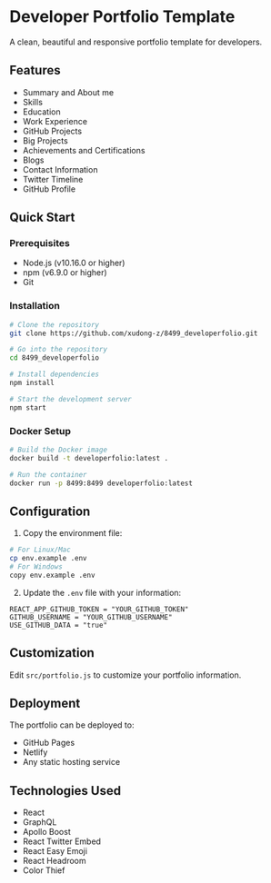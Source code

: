# Developer Portfolio Template

A clean, beautiful and responsive portfolio template for developers.

## Features

- Summary and About me
- Skills
- Education
- Work Experience
- GitHub Projects
- Big Projects
- Achievements and Certifications
- Blogs
- Contact Information
- Twitter Timeline
- GitHub Profile

## Quick Start

### Prerequisites
- Node.js (v10.16.0 or higher)
- npm (v6.9.0 or higher)
- Git

### Installation

```bash
# Clone the repository
git clone https://github.com/xudong-z/8499_developerfolio.git

# Go into the repository
cd 8499_developerfolio

# Install dependencies
npm install

# Start the development server
npm start
```

### Docker Setup

```bash
# Build the Docker image
docker build -t developerfolio:latest .

# Run the container
docker run -p 8499:8499 developerfolio:latest
```

## Configuration

1. Copy the environment file:
```bash
# For Linux/Mac
cp env.example .env
# For Windows
copy env.example .env
```

2. Update the `.env` file with your information:
```env
REACT_APP_GITHUB_TOKEN = "YOUR_GITHUB_TOKEN"
GITHUB_USERNAME = "YOUR_GITHUB_USERNAME"
USE_GITHUB_DATA = "true"
```

## Customization

Edit `src/portfolio.js` to customize your portfolio information.

## Deployment

The portfolio can be deployed to:
- GitHub Pages
- Netlify
- Any static hosting service

## Technologies Used

- React
- GraphQL
- Apollo Boost
- React Twitter Embed
- React Easy Emoji
- React Headroom
- Color Thief

